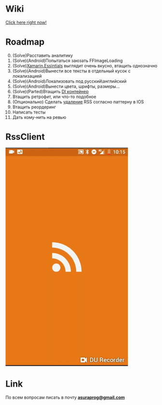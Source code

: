 # Wiki
[Click here right now!](https://github.com/BallOfDestruction/RssClient/wiki)

# Roadmap

0. (Solve)Расставить аналитику
1. (Solve)(Android)Попытаться заюзать FFImageLoading
2. (Solve)[Xamarin.Essintials](https://docs.microsoft.com/ru-ru/xamarin/essentials/) выглядит очень вкусно, втащить однозначно
3. (Solve)(Android)Вынести все тексты в отдельный кусок с локализацией
4. (Solve)(Android)Локализовать под русский\английский
5. (Solve)(Android)Вынести цвета, шрифты, размеры...
6. (Solve)(Parted)Втащить [DI контейнер](https://autofac.readthedocs.io/en/latest/index.html)
7. Втащить ретрофит, или что-то подобное
8. (Опционально) Сделать [удаление](https://www.ralfebert.de/ios-examples/uikit/uitableviewcontroller/reorderable-cells/) RSS согласно паттерну в IOS 
9. Втащить реордеринг
10. Написать тесты
11. Дать кому-нить на ревью

# RssClient
![Alt Text](https://github.com/BallOfDestruction/RssClient/blob/master/SampleVideo/sample.gif)

# Link
По всем вопросам писать в почту <strong>asuraprog@gmail.com<strong>
